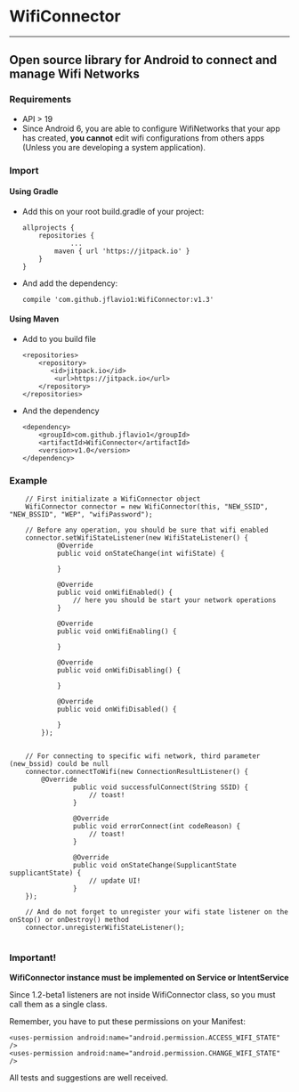 # WifiConnector
---

## Open source library for Android to connect and manage Wifi Networks

### Requirements
* API > 19
* Since Android 6, you are able to configure WifiNetworks that your app has created, **you cannot** edit wifi configurations from others apps (Unless you are developing a system application).

### Import
#### Using Gradle
* Add this on your root build.gradle of your project:

	```
	allprojects {
		repositories {
				...
		    maven { url 'https://jitpack.io' }
		}
	}
	```
	
* And add the dependency:

	```
	compile 'com.github.jflavio1:WifiConnector:v1.3'
	```

#### Using Maven
* Add to you build file

	```
	<repositories>
		<repository>
		   <id>jitpack.io</id>
		    <url>https://jitpack.io</url>
		</repository>
	</repositories>
	```
* And the dependency

	```
	<dependency>
		<groupId>com.github.jflavio1</groupId>
		<artifactId>WifiConnector</artifactId>
		<version>v1.0</version>
	</dependency>
	```


### Example
```
	// First initializate a WifiConnector object
	WifiConnector connector = new WifiConnector(this, "NEW_SSID", "NEW_BSSID", "WEP", "wifiPassword");
	
	// Before any operation, you should be sure that wifi enabled
	connector.setWifiStateListener(new WifiStateListener() {
            @Override
            public void onStateChange(int wifiState) {

            }

            @Override
            public void onWifiEnabled() {
				// here you should be start your network operations
            }

            @Override
            public void onWifiEnabling() {

            }

            @Override
            public void onWifiDisabling() {

            }

            @Override
            public void onWifiDisabled() {

            }
        });
		
	
	// For connecting to specific wifi network, third parameter (new_bssid) could be null
	connector.connectToWifi(new ConnectionResultListener() {
	    @Override
                public void successfulConnect(String SSID) {
                    // toast!
                }

                @Override
                public void errorConnect(int codeReason) {
                    // toast!
                }

                @Override
                public void onStateChange(SupplicantState supplicantState) {
					// update UI!
                }
	});
	
	// And do not forget to unregister your wifi state listener on the onStop() or onDestroy() method
	connector.unregisterWifiStateListener();
	
```


### Important!
**WifiConnector instance must be implemented on Service or IntentService**

Since 1.2-beta1 listeners are not inside WifiConnector class, so you must call them as a single class.

Remember, you have to put these permissions on your Manifest:
```
<uses-permission android:name="android.permission.ACCESS_WIFI_STATE" />
<uses-permission android:name="android.permission.CHANGE_WIFI_STATE" />
```

All tests and suggestions are well received.
